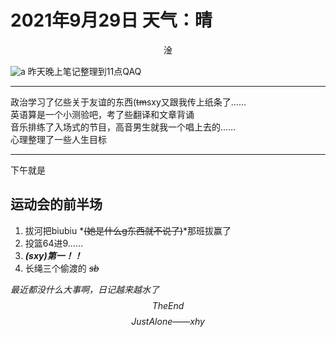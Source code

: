 # 2021年9月29日 天气：晴
<center>淦</center>  

![a](http://pic.yupoo.com/sdxhy/d3704a28/8f4a2e38.png)
昨天晚上笔记整理到11点QAQ
***
政治学习了亿些关于友谊的东西(~~tm~~sxy又跟我传上纸条了……  
英语算是一个小测验吧，考了些翻译和文章背诵  
音乐排练了入场式的节目，高音男生就我一个唱上去的……  
心理整理了一些人生目标
***
下午就是
## 运动会的前半场  
1. 拔河把biubiu *~~(她是什么g东西就不说了)~~*那班拔赢了
2. 投篮64进9……
3. ***(sxy)第一！！***
4. 长绳三个偷渡的 *~~sb~~*  

*最近都没什么大事啊，日记越来越水了*
$$
    The End
$$
$$
    Just Alone——xhy
$$